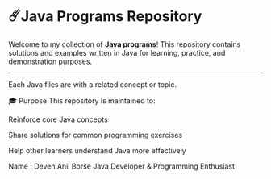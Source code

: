 # ☄️Java Programs Repository

Welcome to my collection of **Java programs**! This repository contains solutions and examples written in Java for learning, practice, and demonstration purposes.

---


Each Java files are with a related concept or topic.

🎓 Purpose
This repository is maintained to:

Reinforce core Java concepts

Share solutions for common programming exercises

Help other learners understand Java more effectively

Name : Deven Anil Borse
Java Developer & Programming Enthusiast
